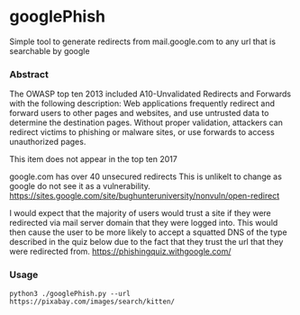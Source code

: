 # googlePhish

Simple tool to generate redirects from mail.google.com to any url that is searchable by google

### Abstract
The OWASP top ten 2013 included A10-Unvalidated Redirects and Forwards with the following description:
Web applications frequently redirect and forward users to other pages and websites, and use untrusted data to determine the destination pages. Without proper validation, attackers can redirect victims to phishing or malware sites, or use forwards to access unauthorized pages. 

This item does not appear in the top ten 2017

google.com has over 40 unsecured redirects  This is unlikelt to change as google do not see it as a vulnerability. https://sites.google.com/site/bughunteruniversity/nonvuln/open-redirect


I would expect that the majority of users would trust a site if they were redirected via mail server domain that they were logged into.  This would then cause the user to be more likely to accept a squatted DNS of the type described in the quiz below due to the fact that they trust the url that they were redirected from.
 https://phishingquiz.withgoogle.com/




### Usage
~~~
python3 ./googlePhish.py --url https://pixabay.com/images/search/kitten/
~~~
